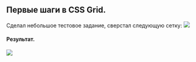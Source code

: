 ## Первые шаги в CSS Grid.
Сделал небольшое тестовое задание, сверстал следующую сетку:
![](https://i.imgur.com/JX6dUzO.png)

#### Результат.
![](https://i.imgur.com/7CNJAnh.png)